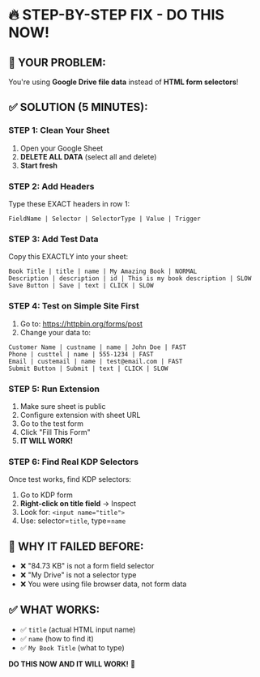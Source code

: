 # 🔥 STEP-BY-STEP FIX - DO THIS NOW!

## 🚨 YOUR PROBLEM:
You're using **Google Drive file data** instead of **HTML form selectors**!

## ✅ SOLUTION (5 MINUTES):

### STEP 1: Clean Your Sheet
1. Open your Google Sheet
2. **DELETE ALL DATA** (select all and delete)
3. **Start fresh**

### STEP 2: Add Headers
Type these EXACT headers in row 1:
```
FieldName | Selector | SelectorType | Value | Trigger
```

### STEP 3: Add Test Data
Copy this EXACTLY into your sheet:

```
Book Title | title | name | My Amazing Book | NORMAL
Description | description | id | This is my book description | SLOW
Save Button | Save | text | CLICK | SLOW
```

### STEP 4: Test on Simple Site First
1. Go to: https://httpbin.org/forms/post
2. Change your data to:

```
Customer Name | custname | name | John Doe | FAST
Phone | custtel | name | 555-1234 | FAST
Email | custemail | name | test@email.com | FAST
Submit Button | Submit | text | CLICK | SLOW
```

### STEP 5: Run Extension
1. Make sure sheet is public
2. Configure extension with sheet URL
3. Go to the test form
4. Click "Fill This Form"
5. **IT WILL WORK!**

### STEP 6: Find Real KDP Selectors
Once test works, find KDP selectors:
1. Go to KDP form
2. **Right-click on title field** → Inspect
3. Look for: `<input name="title">`
4. Use: selector=`title`, type=`name`

## 🎯 WHY IT FAILED BEFORE:
- ❌ "84.73 KB" is not a form field selector
- ❌ "My Drive" is not a selector type
- ❌ You were using file browser data, not form data

## ✅ WHAT WORKS:
- ✅ `title` (actual HTML input name)
- ✅ `name` (how to find it)
- ✅ `My Book Title` (what to type)

**DO THIS NOW AND IT WILL WORK!** 🚀